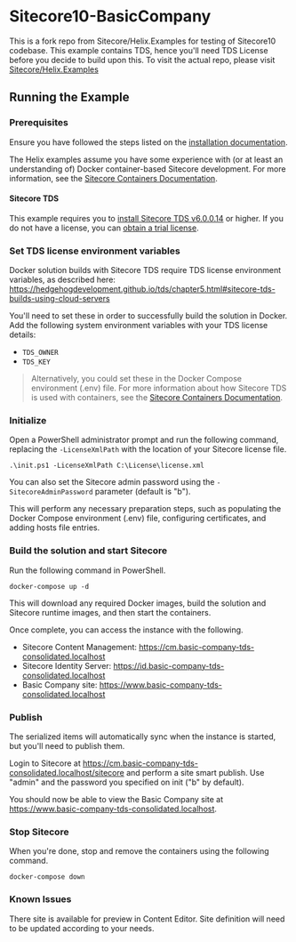 # Sitecore10-BasicCompany
This is a fork repo from Sitecore/Helix.Examples for testing of Sitecore10 codebase. 
This example contains TDS, hence you'll need TDS License before you decide to build upon this. 
To visit the actual repo, please visit [Sitecore/Helix.Examples](https://github.com/Sitecore/Helix.Examples/tree/master/examples/helix-basic-tds-consolidated)

## Running the Example

### Prerequisites

Ensure you have followed the steps listed on the [installation documentation](https://sitecore.github.io/Helix.Examples/install.html).

The Helix examples assume you have some experience with (or at least an understanding of) Docker container-based Sitecore development. For more information, see the [Sitecore Containers Documentation](https://containers.doc.sitecore.com).

#### Sitecore TDS

This example requires you to [install Sitecore TDS v6.0.0.14](https://www.teamdevelopmentforsitecore.com/Download/TDS-Classic) or higher. If you do not have a license, you can [obtain a trial license](https://www.teamdevelopmentforsitecore.com/TDS-Classic/Free-Trial).

### Set TDS license environment variables

Docker solution builds with Sitecore TDS require TDS license environment variables, as described here: https://hedgehogdevelopment.github.io/tds/chapter5.html#sitecore-tds-builds-using-cloud-servers

You'll need to set these in order to successfully build the solution in Docker. Add the following system environment variables with your TDS license details:

* `TDS_OWNER`
* `TDS_KEY`

> Alternatively, you could set these in the Docker Compose environment (.env) file. For more information about how Sitecore TDS is used with containers, see the [Sitecore Containers Documentation](https://containers.doc.sitecore.com/docs/item-deployment#sitecore-tds).

### Initialize

Open a PowerShell administrator prompt and run the following command, replacing the `-LicenseXmlPath` with the location of your Sitecore license file.

```
.\init.ps1 -LicenseXmlPath C:\License\license.xml
```

You can also set the Sitecore admin password using the `-SitecoreAdminPassword` parameter (default is "b").

This will perform any necessary preparation steps, such as populating the Docker Compose environment (.env) file, configuring certificates, and adding hosts file entries.

### Build the solution and start Sitecore

Run the following command in PowerShell.

```
docker-compose up -d
```

This will download any required Docker images, build the solution and Sitecore runtime images, and then start the containers.

Once complete, you can access the instance with the following.

* Sitecore Content Management: https://cm.basic-company-tds-consolidated.localhost
* Sitecore Identity Server: https://id.basic-company-tds-consolidated.localhost
* Basic Company site: https://www.basic-company-tds-consolidated.localhost

### Publish

The serialized items will automatically sync when the instance is started, but you'll need to publish them.

Login to Sitecore at https://cm.basic-company-tds-consolidated.localhost/sitecore and perform a site smart publish. Use "admin" and the password you specified on init ("b" by default).

You should now be able to view the Basic Company site at https://www.basic-company-tds-consolidated.localhost.

### Stop Sitecore

When you're done, stop and remove the containers using the following command.

```
docker-compose down
```

### Known Issues

There site is available for preview in Content Editor. Site definition will need to be updated according to your needs.
